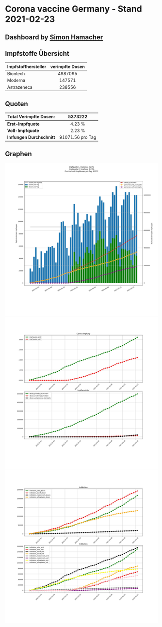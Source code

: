 # Corona vaccine Germany - Stand 2021-02-23
## Dashboard by [Simon Hamacher](https://www.shamacher.eu)
## Impfstoffe Übersicht
**Impfstoffhersteller** | **verimpfte Dosen**
-------- | :--------:
Biontech | 4987095
Moderna | 147571
Astrazeneca | 238556


## Quoten
**Total Verimpfte Dosen:** | 5373222
-------- | :--------:
**Erst-Impfquote** | 4.23 %
**Voll-Impfquote** | 2.23 %
**Imfungen Durchschnitt** | 91071.56 pro Tag
## Graphen
<img src="Impfungen-Corona-01.jpg" alt="Corona-1" title="optionaler Titel" />
<img src="Impfungen-Corona-02.jpg" alt="Corona-2" title="optionaler Titel" />
<img src="Impfungen-Corona-03.jpg" alt="Corona-3" title="optionaler Titel" />

